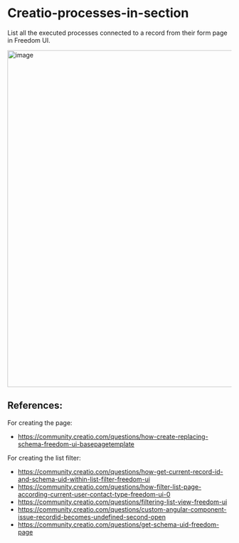 # Creatio-processes-in-section

List all the executed processes connected to a record from their form page in Freedom UI.

<img width="1918" height="758" alt="image" src="https://github.com/user-attachments/assets/aa825fd5-4acb-4b6b-8169-79c1d502a3d1" />

## References:

For creating the page:

- https://community.creatio.com/questions/how-create-replacing-schema-freedom-ui-basepagetemplate

For creating the list filter:

- https://community.creatio.com/questions/how-get-current-record-id-and-schema-uid-within-list-filter-freedom-ui
- https://community.creatio.com/questions/how-filter-list-page-according-current-user-contact-type-freedom-ui-0
- https://community.creatio.com/questions/filtering-list-view-freedom-ui
- https://community.creatio.com/questions/custom-angular-component-issue-recordid-becomes-undefined-second-open
- https://community.creatio.com/questions/get-schema-uid-freedom-page
